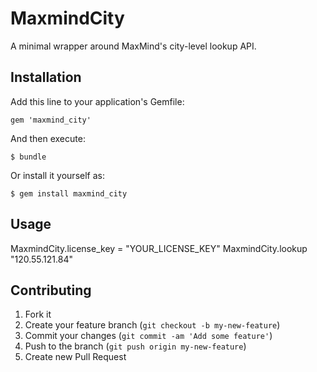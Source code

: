 # MaxmindCity

A minimal wrapper around MaxMind's city-level lookup API.

## Installation

Add this line to your application's Gemfile:

    gem 'maxmind_city'

And then execute:

    $ bundle

Or install it yourself as:

    $ gem install maxmind_city

## Usage

MaxmindCity.license_key = "YOUR_LICENSE_KEY"
MaxmindCity.lookup "120.55.121.84"

## Contributing

1. Fork it
2. Create your feature branch (`git checkout -b my-new-feature`)
3. Commit your changes (`git commit -am 'Add some feature'`)
4. Push to the branch (`git push origin my-new-feature`)
5. Create new Pull Request
